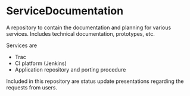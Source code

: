 ServiceDocumentation
====================

A repository to contain the documentation and planning for various services. Includes technical documentation, prototypes, etc.

Services are 
  * Trac
  * CI platform (Jenkins)
  * Application repository and porting procedure

Included in this repository are status update presentations regarding the requests from users.